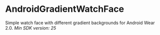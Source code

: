 # AndroidGradientWatchFace
Simple watch face with different gradient backgrounds for Android Wear 2.0.
*Min SDK version: 25*

